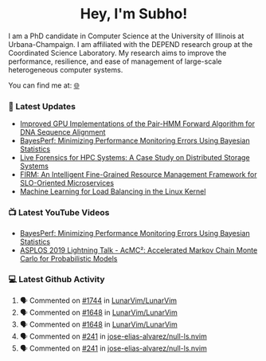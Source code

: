 <h1 align="center">Hey, I'm Subho!</h1>

I am a PhD candidate in Computer Science at the University of Illinois at Urbana-Champaign. I am affiliated with the
DEPEND research group at the Coordinated Science Laboratory. My research aims to improve the performance, resilience,
and ease of management of large-scale heterogeneous computer systems.

You can find me at: [🌐]

### 📕 Latest Updates
<!-- BLOG:START -->
- [Improved GPU Implementations of the Pair-HMM Forward Algorithm for DNA Sequence Alignment](https://ssbaner2.cs.illinois.edu/publications/iccd2021/)
- [BayesPerf: Minimizing Performance Monitoring Errors Using Bayesian Statistics](https://ssbaner2.cs.illinois.edu/publications/asplos2021/)
- [Live Forensics for HPC Systems: A Case Study on Distributed Storage Systems](https://ssbaner2.cs.illinois.edu/publications/sc2020/)
- [FIRM: An Intelligent Fine-Grained Resource Management Framework for SLO-Oriented Microservices](https://ssbaner2.cs.illinois.edu/publications/osdi2020/)
- [Machine Learning for Load Balancing in the Linux Kernel](https://ssbaner2.cs.illinois.edu/publications/apsys2020/)
<!-- BLOG:END -->

### 📺 Latest YouTube Videos
<!-- YOUTUBE:START -->
- [BayesPerf: Minimizing Performance Monitoring Errors Using Bayesian Statistics](https://www.youtube.com/watch?v=Y3d8Vu8g-Rw)
- [ASPLOS 2019 Lightning Talk - AcMC²: Accelerated Markov Chain Monte Carlo for Probabilistic Models](https://www.youtube.com/watch?v=3l_ZuBkZjJk)
<!-- YOUTUBE:END -->

### 💻 Latest Github Activity
<!--START_SECTION:activity-->
1. 🗣 Commented on [#1744](https://github.com/LunarVim/LunarVim/issues/1744) in [LunarVim/LunarVim](https://github.com/LunarVim/LunarVim)
2. 🗣 Commented on [#1648](https://github.com/LunarVim/LunarVim/issues/1648) in [LunarVim/LunarVim](https://github.com/LunarVim/LunarVim)
3. 🗣 Commented on [#1648](https://github.com/LunarVim/LunarVim/issues/1648) in [LunarVim/LunarVim](https://github.com/LunarVim/LunarVim)
4. 🗣 Commented on [#241](https://github.com/jose-elias-alvarez/null-ls.nvim/issues/241) in [jose-elias-alvarez/null-ls.nvim](https://github.com/jose-elias-alvarez/null-ls.nvim)
5. 🗣 Commented on [#241](https://github.com/jose-elias-alvarez/null-ls.nvim/issues/241) in [jose-elias-alvarez/null-ls.nvim](https://github.com/jose-elias-alvarez/null-ls.nvim)
<!--END_SECTION:activity-->

[🌐]: https://ssbaner2.cs.illinois.edu/
